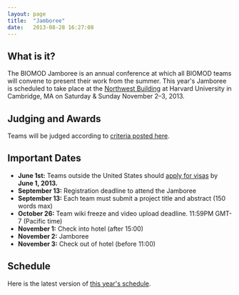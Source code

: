 ```yaml
---
layout: page
title:  "Jamboree"
date:   2013-08-28 16:27:08
---
```



## What is it?

The BIOMOD Jamboree is an annual conference at which all BIOMOD teams will convene to present their work from the summer. This year's Jamboree is scheduled to take place at the [Northwest Building](http://isites.harvard.edu/icb/icb.do?keyword=k68489&amp;pageid=icb.page331114) at Harvard University in Cambridge, MA on Saturday &amp; Sunday November 2–3, 2013.

## Judging and Awards

Teams will be judged according to [criteria posted here](/judging).

## Important Dates

- **June 1st:** Teams outside the United States should [apply for visas](visa-information) by **June 1, 2013.**
- **September 13:** Registration deadline to attend the Jamboree 
- **September 13:** Each team must submit a project title and abstract (150 words max) 
- **October 26:** Team wiki freeze and video upload deadline. 11:59PM GMT-7 (Pacific time) 
- **November 1:** Check into hotel (after 15:00) 
- **November 2:** Jamboree 
- **November 3:** Check out of hotel (before 11:00) 

## Schedule

Here is the latest version of [this year's schedule](https://www.dropbox.com/s/34no0jbhuyq5ltn/BIOMOD2012_schedule_v1.pdf). 